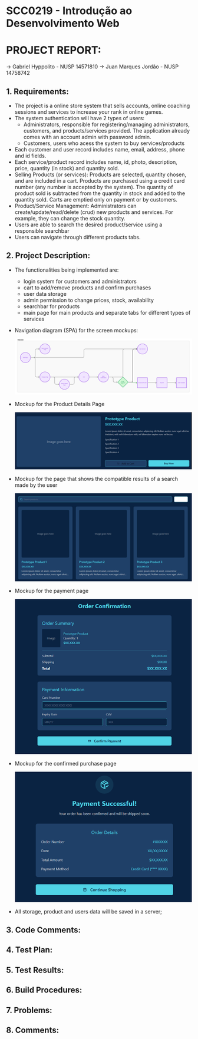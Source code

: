 # SCC0219 - Introdução ao Desenvolvimento Web <br/>

# PROJECT REPORT:
-> Gabriel Hyppolito - NUSP 14571810
-> Juan Marques Jordão - NUSP 14758742

## 1. Requirements:
  * The project is a online store system that sells accounts, online coaching sessions and services to increase your rank in online games.
  * The system authentication will have 2 types of users:
      - Administrators, responsible for registering/managing administrators, customers, and products/services provided. The application already comes with an account admin with password admin.
      - Customers, users who acess the system to buy services/products
  * Each customer and user record includes name, email, address, phone and id fields.
  * Each service/product record includes name, id, photo, description, price, quantity (in stock) and quantity sold.
  * Selling Products (or services): Products are selected, quantity chosen, and are included in a cart. Products are purchased using a credit card number (any number is accepted by the system). The quantity of product sold is subtracted from the quantity in stock and added to the quantity sold. Carts are emptied only on payment or by          customers.
  * Product/Service Management: Administrators can create/update/read/delete (crud) new products and services. For example, they can change the stock quantity.
  * Users are able to search the desired product/service using a responsible searchbar
  * Users can navigate through different products tabs.

## 2. Project Description:
  * The functionalities being implemented are:
     - login system for customers and administrators
     - cart to add/remove products and confirm purchases
     - user data storage
     - admin permission to change prices, stock, availability
     - searchbar for products
     - main page for main products and separate tabs for different types of services

   * Navigation diagram (SPA) for the screen mockups:
     <p align="center">
      <img src="naviDiagram.png" alt="Diagram"/>
     </p>

   * Mockup for the Product Details Page
     <p>
      <img src="prodDetails.png" alt="Details"/>
     </p>

   * Mockup for the page that shows the compatible results of a search made by the user
     <p>
      <img src="searchResult.png" alt="Search"/>
     </p>

   * Mockup for the payment page
     <p>
      <img src="orderPage.png" alt="Order"/>
     </p>

   * Mockup for the confirmed purchase page
     <p>
      <img src="confirmedPage.png" alt="Confirmed"/>
     </p>
     
   * All storage, product and users data will be saved in a server;

## 3. Code Comments:

## 4. Test Plan:

## 5. Test Results:

## 6. Build Procedures:

## 7. Problems:

## 8. Comments:
